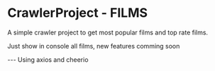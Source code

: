 # CrawlerProject - FILMS

A simple crawler project to get most popular films and top rate films.

Just show in console all films, new features comming soon 

--- Using axios and cheerio

